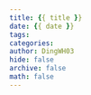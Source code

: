 ```yaml
---
title: {{ title }}
date: {{ date }}
tags:
categories:
author: DingWH03
hide: false
archive: false
math: false
---
```

